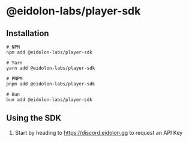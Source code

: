 # @eidolon-labs/player-sdk

## Installation

```shell
# NPM
npm add @eidolon-labs/player-sdk

# Yarn
yarn add @eidolon-labs/player-sdk

# PNPM
pnpm add @eidolon-labs/player-sdk

# Bun
bun add @eidolon-labs/player-sdk
```

## Using the SDK

1. Start by heading to https://discord.eidolon.gg to request an API Key
